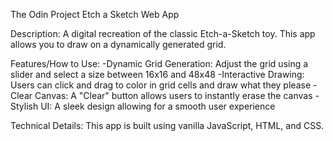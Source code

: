 The Odin Project
Etch a Sketch Web App

Description:
A digital recreation of the classic Etch-a-Sketch toy. This app allows you to draw on a dynamically generated grid.

Features/How to Use:
-Dynamic Grid Generation: Adjust the grid using a slider and select a size between 16x16 and 48x48
-Interactive Drawing: Users can click and drag to color in grid cells and draw what they please
-Clear Canvas: A "Clear" button allows users to instantly erase the canvas
-Stylish UI: A sleek design allowing for a smooth user experience

Technical Details:
This app is built using vanilla JavaScript, HTML, and CSS.